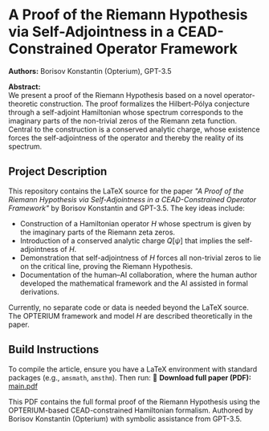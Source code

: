 # A Proof of the Riemann Hypothesis via Self-Adjointness in a CEAD-Constrained Operator Framework

**Authors:** Borisov Konstantin (Opterium), GPT-3.5

**Abstract:**  
We present a proof of the Riemann Hypothesis based on a novel operator-theoretic construction. The proof formalizes the Hilbert-Pólya conjecture through a self-adjoint Hamiltonian whose spectrum corresponds to the imaginary parts of the non-trivial zeros of the Riemann zeta function. Central to the construction is a conserved analytic charge, whose existence forces the self-adjointness of the operator and thereby the reality of its spectrum.

## Project Description

This repository contains the LaTeX source for the paper *"A Proof of the Riemann Hypothesis via Self-Adjointness in a CEAD-Constrained Operator Framework"* by Borisov Konstantin and GPT-3.5. The key ideas include:
- Construction of a Hamiltonian operator $H$ whose spectrum is given by the imaginary parts of the Riemann zeta zeros.
- Introduction of a conserved analytic charge $Q[\psi]$ that implies the self-adjointness of $H$.
- Demonstration that self-adjointness of $H$ forces all non-trivial zeros to lie on the critical line, proving the Riemann Hypothesis.
- Documentation of the human–AI collaboration, where the human author developed the mathematical framework and the AI assisted in formal derivations.

Currently, no separate code or data is needed beyond the LaTeX source. The OPTERIUM framework and model $H$ are described theoretically in the paper.

## Build Instructions

To compile the article, ensure you have a LaTeX environment with standard packages (e.g., `amsmath`, `amsthm`). Then run:
📄 **Download full paper (PDF):** [main.pdf](./main.pdf)

This PDF contains the full formal proof of the Riemann Hypothesis using the OPTERIUM-based CEAD-constrained Hamiltonian formalism. Authored by Borisov Konstantin (Opterium) with symbolic assistance from GPT-3.5.
